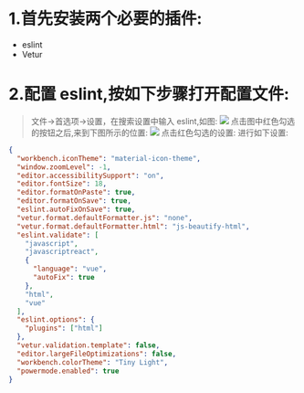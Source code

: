 # 1.首先安装两个必要的插件:

- eslint
- Vetur

# 2.配置 eslint,按如下步骤打开配置文件:

> 文件->首选项->设置，在搜索设置中输入 eslint,如图:
> ![](1.png)
> 点击图中红色勾选的按钮之后,来到下图所示的位置:
> ![](2.png)
> 点击红色勾选的设置:
> 进行如下设置:

```json
{
  "workbench.iconTheme": "material-icon-theme",
  "window.zoomLevel": -1,
  "editor.accessibilitySupport": "on",
  "editor.fontSize": 18,
  "editor.formatOnPaste": true,
  "editor.formatOnSave": true,
  "eslint.autoFixOnSave": true,
  "vetur.format.defaultFormatter.js": "none",
  "vetur.format.defaultFormatter.html": "js-beautify-html",
  "eslint.validate": [
    "javascript",
    "javascriptreact",
    {
      "language": "vue",
      "autoFix": true
    },
    "html",
    "vue"
  ],
  "eslint.options": {
    "plugins": ["html"]
  },
  "vetur.validation.template": false,
  "editor.largeFileOptimizations": false,
  "workbench.colorTheme": "Tiny Light",
  "powermode.enabled": true
}
```
